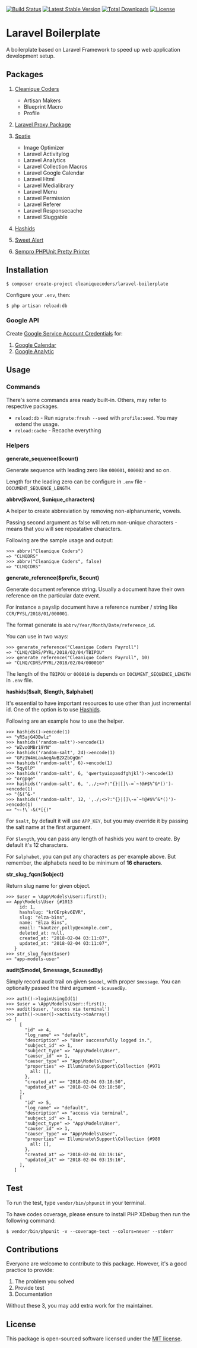 [![Build Status](https://travis-ci.org/cleaniquecoders/laravel-boilerplate.svg?branch=master)](https://travis-ci.org/cleaniquecoders/laravel-boilerplate) [![Latest Stable Version](https://poser.pugx.org/cleaniquecoders/laravel-boilerplate/v/stable)](https://packagist.org/packages/cleaniquecoders/laravel-boilerplate) [![Total Downloads](https://poser.pugx.org/cleaniquecoders/laravel-boilerplate/downloads)](https://packagist.org/packages/cleaniquecoders/laravel-boilerplate) [![License](https://poser.pugx.org/cleaniquecoders/laravel-boilerplate/license)](https://packagist.org/packages/cleaniquecoders/laravel-boilerplate)

# Laravel Boilerplate

A boilerplate based on Laravel Framework to speed up web application development setup.

## Packages

1. [Cleanique Coders](https://github.com/cleaniquecoders)

	- Artisan Makers
	- Blueprint Macro
	- Profile

2. [Laravel Proxy Package](https://github.com/fideloper/TrustedProxy)
3. [Spatie](https://github.com/spatie)

	- Image Optimizer
	- Laravel Activitylog
	- Laravel Analytics
	- Laravel Collection Macros
	- Laravel Google Calendar
	- Laravel Html
	- Laravel Medialibrary
	- Laravel Menu
	- Laravel Permission
	- Laravel Referer
	- Laravel Responsecache
	- Laravel Sluggable

4. [Hashids](https://github.com/ivanakimov/hashids.php)
5. [Sweet Alert](https://github.com/uxweb/sweet-alert)
6. [Sempro PHPUnit Pretty Printer](https://github.com/Sempro/phpunit-pretty-print)

## Installation

```
$ composer create-project cleaniquecoders/laravel-boilerplate
```

Configure your `.env`, then:

```
$ php artisan reload:db
```

### Google API

Create [Google Service Account Credentials](https://console.developers.google.com/apis/dashboard?project=karnival-usahawan-desa) for:

1. [Google Calendar](https://github.com/spatie/laravel-google-calendar#how-to-obtain-the-credentials-to-communicate-with-google-calendar)
2. [Google Analytic](https://github.com/spatie/laravel-analytics#how-to-obtain-the-credentials-to-communicate-with-google-analytics)

## Usage

### Commands

There's some commands area ready built-in. Others, may refer to respective packages.

- `reload:db` - Run `migrate:fresh --seed` with `profile:seed`. You may extend the usage.
- `reload:cache` - Recache everything

### Helpers

**generate_sequence($count)** 

Generate sequence with leading zero like `000001`, `000002` and so on.

Length for the leading zero can be configure in `.env` file - `DOCUMENT_SEQUENCE_LENGTH`.

**abbrv($word, $unique_characters)**

A helper to create abbreviation by removing non-alphanumeric, vowels.

Passing second argument as false will return non-unique characters - means that you will see repeatative characters. 

Following are the sample usage and output:

```
>>> abbrv("Cleanique Coders")
=> "CLNQDRS"
>>> abbrv("Cleanique Coders", false)
=> "CLNQCDRS"
```

**generate_reference($prefix, $count)**

Generate document reference string. Usually a document have their own reference on the particular date event.

For instance a payslip document have a reference number / string like `CCR/PYSL/2018/01/000001`.

The format generate is `abbrv/Year/Month/Date/reference_id`.

You can use in two ways:

```
>>> generate_reference("Cleanique Coders Payroll")
=> "CLNQ/CDRS/PYRL/2018/02/04/TBIPOU"
>>> generate_reference("Cleanique Coders Payroll", 10)
=> "CLNQ/CDRS/PYRL/2018/02/04/000010"
```

The length of the `TBIPOU` or `000010` is depends on `DOCUMENT_SEQUENCE_LENGTH` in `.env` file.

**hashids($salt, $length, $alphabet)**

It's essential to have important resources to use other than just incremental id. One of the option is to use [Hashids](https://github.com/ivanakimov/hashids.php).

Following are an example how to use the helper.

```
>>> hashids()->encode(1)
=> "yR5ajG4DBwlz"
>>> hashids('random-salt')->encode(1)
=> "WZvoOMBr19YN"
>>> hashids('random-salt', 24)->encode(1)
=> "GPz1W4mLavAeqAwB2XZbOgQn"
>>> hashids('random-salt', 6)->encode(1)
=> "5qy0lP"
>>> hashids('random-salt', 6, 'qwertyuiopasdfghjkl')->encode(1)
=> "orgpqe"
>>> hashids('random-salt', 6, ',./;<>?:"{}|[]\-=`~!@#$%^&*()')->encode(1)
=> "{&(^&-"
>>> hashids('random-salt', 12, ',./;<>?:"{}|[]\-=`~!@#$%^&*()')->encode(1)
=> "~-!\`-&(*[{)"
```

For `$salt`, by default it will use `APP_KEY`, but you may override it by passing the salt name at the first argument.

For `$length`, you can pass any length of hashids you want to create. By default it's 12 characters.

For `$alphabet`, you can put any characters as per example above. But remember, the alphabets need to be minimum of **16 characters**.

**str_slug_fqcn($object)**

Return slug name for given object.

```
>>> $user = \App\Models\User::first();
=> App\Models\User {#1013
     id: 1,
     hashslug: "krOErpkv6EVR",
     slug: "elza-bins",
     name: "Elza Bins",
     email: "kautzer.polly@example.com",
     deleted_at: null,
     created_at: "2018-02-04 03:11:07",
     updated_at: "2018-02-04 03:11:07",
   }
>>> str_slug_fqcn($user)
=> "app-models-user"
```

**audit($model, $message, $causedBy)**

Simply record audit trail on given `$model`, with proper `$message`. You can optionally passed the third argument - `$causedBy`.

```
>>> auth()->loginUsingId(1)
>>> $user = \App\Models\User::first();
>>> audit($user, 'access via terminal')
>>> auth()->user()->activity->toArray()
=> [
     [
       "id" => 4,
       "log_name" => "default",
       "description" => "User successfully logged in.",
       "subject_id" => 1,
       "subject_type" => "App\Models\User",
       "causer_id" => 1,
       "causer_type" => "App\Models\User",
       "properties" => Illuminate\Support\Collection {#971
         all: [],
       },
       "created_at" => "2018-02-04 03:18:50",
       "updated_at" => "2018-02-04 03:18:50",
     ],
     [
       "id" => 5,
       "log_name" => "default",
       "description" => "access via terminal",
       "subject_id" => 1,
       "subject_type" => "App\Models\User",
       "causer_id" => 1,
       "causer_type" => "App\Models\User",
       "properties" => Illuminate\Support\Collection {#980
         all: [],
       },
       "created_at" => "2018-02-04 03:19:16",
       "updated_at" => "2018-02-04 03:19:16",
     ],
   ]
```

## Test

To run the test, type `vendor/bin/phpunit` in your terminal.

To have codes coverage, please ensure to install PHP XDebug then run the following command:

```
$ vendor/bin/phpunit -v --coverage-text --colors=never --stderr
```

## Contributions

Everyone are welcome to contribute to this package. However, it's a good practice to provide:

1. The problem you solved
2. Provide test
3. Documentation

Without these 3, you may add extra work for the maintainer.

## License

This package is open-sourced software licensed under the [MIT license](http://opensource.org/licenses/MIT).
